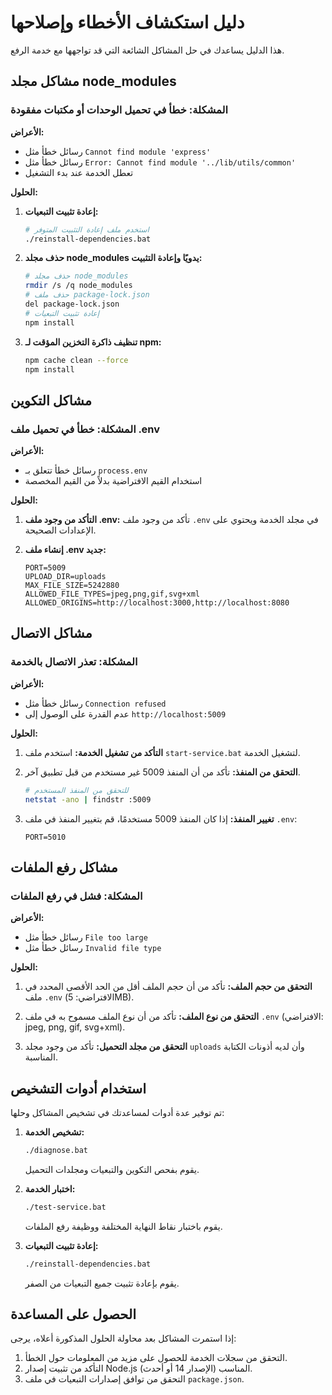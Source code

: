 # دليل استكشاف الأخطاء وإصلاحها

هذا الدليل يساعدك في حل المشاكل الشائعة التي قد تواجهها مع خدمة الرفع.

## مشاكل مجلد node_modules

### المشكلة: خطأ في تحميل الوحدات أو مكتبات مفقودة

**الأعراض:**
- رسائل خطأ مثل `Cannot find module 'express'`
- رسائل خطأ مثل `Error: Cannot find module '../lib/utils/common'`
- تعطل الخدمة عند بدء التشغيل

**الحلول:**

1. **إعادة تثبيت التبعيات:**
   ```bash
   # استخدم ملف إعادة التثبيت المتوفر
   ./reinstall-dependencies.bat
   ```

2. **حذف مجلد node_modules يدويًا وإعادة التثبيت:**
   ```bash
   # حذف مجلد node_modules
   rmdir /s /q node_modules
   # حذف ملف package-lock.json
   del package-lock.json
   # إعادة تثبيت التبعيات
   npm install
   ```

3. **تنظيف ذاكرة التخزين المؤقت لـ npm:**
   ```bash
   npm cache clean --force
   npm install
   ```

## مشاكل التكوين

### المشكلة: خطأ في تحميل ملف .env

**الأعراض:**
- رسائل خطأ تتعلق بـ `process.env`
- استخدام القيم الافتراضية بدلاً من القيم المخصصة

**الحلول:**

1. **التأكد من وجود ملف .env:**
   تأكد من وجود ملف `.env` في مجلد الخدمة ويحتوي على الإعدادات الصحيحة.

2. **إنشاء ملف .env جديد:**
   ```
   PORT=5009
   UPLOAD_DIR=uploads
   MAX_FILE_SIZE=5242880
   ALLOWED_FILE_TYPES=jpeg,png,gif,svg+xml
   ALLOWED_ORIGINS=http://localhost:3000,http://localhost:8080
   ```

## مشاكل الاتصال

### المشكلة: تعذر الاتصال بالخدمة

**الأعراض:**
- رسائل خطأ مثل `Connection refused`
- عدم القدرة على الوصول إلى `http://localhost:5009`

**الحلول:**

1. **التأكد من تشغيل الخدمة:**
   استخدم ملف `start-service.bat` لتشغيل الخدمة.

2. **التحقق من المنفذ:**
   تأكد من أن المنفذ 5009 غير مستخدم من قبل تطبيق آخر.
   ```bash
   # للتحقق من المنفذ المستخدم
   netstat -ano | findstr :5009
   ```

3. **تغيير المنفذ:**
   إذا كان المنفذ 5009 مستخدمًا، قم بتغيير المنفذ في ملف `.env`:
   ```
   PORT=5010
   ```

## مشاكل رفع الملفات

### المشكلة: فشل في رفع الملفات

**الأعراض:**
- رسائل خطأ مثل `File too large`
- رسائل خطأ مثل `Invalid file type`

**الحلول:**

1. **التحقق من حجم الملف:**
   تأكد من أن حجم الملف أقل من الحد الأقصى المحدد في ملف `.env` (الافتراضي: 5MB).

2. **التحقق من نوع الملف:**
   تأكد من أن نوع الملف مسموح به في ملف `.env` (الافتراضي: jpeg, png, gif, svg+xml).

3. **التحقق من مجلد التحميل:**
   تأكد من وجود مجلد `uploads` وأن لديه أذونات الكتابة المناسبة.

## استخدام أدوات التشخيص

تم توفير عدة أدوات لمساعدتك في تشخيص المشاكل وحلها:

1. **تشخيص الخدمة:**
   ```bash
   ./diagnose.bat
   ```
   يقوم بفحص التكوين والتبعيات ومجلدات التحميل.

2. **اختبار الخدمة:**
   ```bash
   ./test-service.bat
   ```
   يقوم باختبار نقاط النهاية المختلفة ووظيفة رفع الملفات.

3. **إعادة تثبيت التبعيات:**
   ```bash
   ./reinstall-dependencies.bat
   ```
   يقوم بإعادة تثبيت جميع التبعيات من الصفر.

## الحصول على المساعدة

إذا استمرت المشاكل بعد محاولة الحلول المذكورة أعلاه، يرجى:

1. التحقق من سجلات الخدمة للحصول على مزيد من المعلومات حول الخطأ.
2. التأكد من تثبيت إصدار Node.js المناسب (الإصدار 14 أو أحدث).
3. التحقق من توافق إصدارات التبعيات في ملف `package.json`.